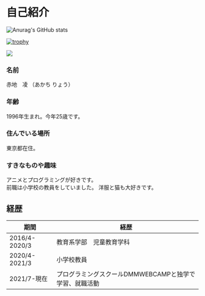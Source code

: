 # 自己紹介
![Anurag's GitHub stats](https://github-readme-stats.vercel.app/api?username=akachiryo&show_icons=true&theme=dark)  

[![trophy](https://github-profile-trophy.vercel.app/?username=akachiryo&theme=onedark)](https://github.com/ryo-ma/github-profile-trophy)

![](https://github-profile-summary-cards.vercel.app/api/cards/profile-details?username=akachiryo&theme=monokai)

### 名前  
赤地　凌 （あかち りょう）
### 年齢  
1996年生まれ。今年25歳です。  

### 住んでいる場所  
東京都在住。

### すきなものや趣味
アニメとプログラミングが好きです。  
前職は小学校の教員をしていました。
洋服と猫も大好きです。

## 経歴
|  期間  |  経歴  |
| ---- | ---- |
|  2016/4-2020/3  |教育系学部　児童教育学科|
|  2020/4-2021/3  |小学校教員|
|  2021/7-現在  |プログラミングスクールDMMWEBCAMPと独学で学習、就職活動|

